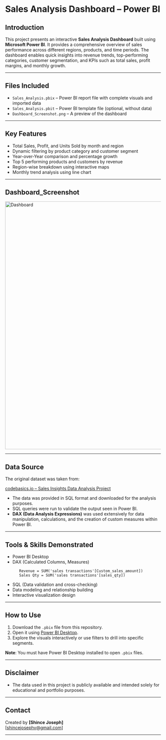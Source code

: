 

#  Sales Analysis Dashboard – Power BI

##  Introduction

This project presents an interactive **Sales Analysis Dashboard** built using **Microsoft Power BI**. It provides a comprehensive overview of sales performance across different regions, products, and time periods. The dashboard enables quick insights into revenue trends, top-performing categories, customer segmentation, and KPIs such as total sales, profit margins, and monthly growth.

---

##  Files Included

- `Sales_Analysis.pbix` – Power BI report file with complete visuals and imported data
- `Sales_Analysis.pbit` – Power BI template file (optional, without data)
- `Dashboard_Screenshot.png` – A preview of the dashboard


---

##  Key Features

- Total Sales, Profit, and Units Sold by month and region
- Dynamic filtering by product category and customer segment
- Year-over-Year comparison and percentage growth
- Top 5 performing products and customers by revenue
- Region-wise breakdown using interactive maps
- Monthly trend analysis using line chart

---

##  Dashboard_Screenshot
<img width="800" alt="Dashboard" src="https://github.com/user-attachments/assets/03f3e447-587a-43de-a015-0facbcae8696" />

---
##  Data Source

The original dataset was taken from:

 [codebasics.io – Sales Insights Data Analysis Project](https://codebasics.io/resources/sales-insights-data-analysis-project)

- The data was provided in SQL format and downloaded for the analysis purposes.
- SQL queries were run to validate the output seen in Power BI.
- **DAX (Data Analysis Expressions)** was used extensively for data manipulation, calculations, and the creation of custom measures within Power BI.

---

##  Tools & Skills Demonstrated

- Power BI Desktop  
- DAX (Calculated Columns, Measures)  
  ```
     Revenue = SUM('sales transactions'[Custom_sales_amount])
     Sales Qty = SUM('sales transactions'[sales_qty])
- SQL (Data validation and cross-checking)
- Data modeling and relationship building
- Interactive visualization design
---

##  How to Use

1. Download the `.pbix` file from this repository.
2. Open it using [Power BI Desktop](https://powerbi.microsoft.com/desktop/).
3. Explore the visuals interactively or use filters to drill into specific segments.

 **Note**: You must have Power BI Desktop installed to open `.pbix` files.

---

##  Disclaimer

- The data used in this project is publicly available and intended solely for educational and portfolio purposes.


---

## Contact

Created by **[Shince Joseph]**  
[shincejosephv@gmail.com] 

---

